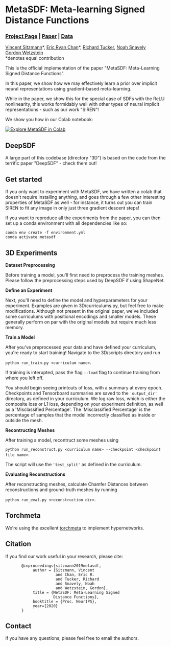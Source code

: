 # MetaSDF: Meta-learning Signed Distance Functions
### [Project Page](https://vsitzmann.github.io/metasdf) | [Paper](https://arxiv.org/abs/2006.09662) | [Data]()
[Vincent Sitzmann](https://vsitzmann.github.io/)\*,
[Eric Ryan Chan](http://alexanderbergman7.github.io)\*,
[Richard Tucker](),
[Noah Snavely](http://www.cs.cornell.edu/~snavely/)<br>
[Gordon Wetzstein](https://stanford.edu/~gordonwz/)<br>
\*denotes equal contribution

This is the official implementation of the paper "MetaSDF: Meta-Learning Signed Distance Functions".

In this paper, we show how we may effectively learn a prior over implicit neural representations using
gradient-based meta-learning. 

While in the paper, we show this for the special case of SDFs with the ReLU nonlinearity, this works formidably well 
with other types of neural implicit representations - such as our work "SIREN"!

We show you how in our Colab notebook:

[![Explore MetaSDF in Colab](https://colab.research.google.com/assets/colab-badge.svg)](https://colab.research.google.com/github/vsitzmann/metasdf/blob/master/MetaSDF.ipynb)<br>

## DeepSDF
A large part of this codebase (directory "3D") is based on the code from the terrific paper "DeepSDF" - check them out!

## Get started
If you only want to experiment with MetaSDF, we have written a colab that doesn't require installing anything,
and goes through a few other interesting properties of MetaSDF as well - for instance, it turns out you can train
SIREN to fit any image in only just three gradient descent steps!

If you want to reproduce all the experiments from the paper, you can then set up a conda environment with all dependencies like so:
```
conda env create -f environment.yml
conda activate metasdf
```

## 3D Experiments

**Dataset Preprocessing**

Before training a model, you'll first need to preprocess the training meshes. Please follow the preprocessing steps used by DeepSDF if using ShapeNet.

**Define an Experiment**

Next, you'll need to define the model and hyperparameters for your experiment. Examples are given in 3D/curriculums.py, but feel free to make modifications. Although not present in the original paper, we've included some curriculums with positional encodings and smaller models. These generally perform on par with the original models but require much less memory.

**Train a Model**

After you've preprocessed your data and have defined your curriculum, you're ready to start training! Navigate to the 3D/scripts directory and run

`python run_train.py <curriculum name>`.

If training is interupted, pass the flag `--load` flag to continue training from where you left off.

You should begin seeing printouts of loss, with a summary at every epoch. Checkpoints and Tensorboard summaries are saved to the `'output_dir'` directory, as defined in your curriculum. We log raw loss, which is either the composite loss or L1 loss, depending on your experiment definition, as well as a 'Misclassified Percentage'. The 'Misclassified Percentage' is the percentage of samples that the model incorrectly classified as inside or outside the mesh.

**Recontructing Meshes**

After training a model, recontruct some meshes using

`python run_reconstruct.py <curriculum name> --checkpoint <checkpoint file name>`.

The script will use the `'test_split'` as defined in the curriculum.

**Evaluating Reconstructions**

After reconstructing meshes, calculate Chamfer Distances between reconstructions and ground-truth meshes by running

`python run_eval.py <reconstruction dir>`.


## Torchmeta
We're using the excellent [torchmeta](https://github.com/tristandeleu/pytorch-meta) to implement hypernetworks.

## Citation
If you find our work useful in your research, please cite:
```
       @inproceedings{sitzmann2019metasdf,
            author = {Sitzmann, Vincent
                      and Chan, Eric R.
                      and Tucker, Richard
                      and Snavely, Noah
                      and Wetzstein, Gordon},
            title = {MetaSDF: Meta-Learning Signed
                     Distance Functions},
            booktitle = {Proc. NeurIPS},
            year={2020}
       }
```

## Contact
If you have any questions, please feel free to email the authors.
